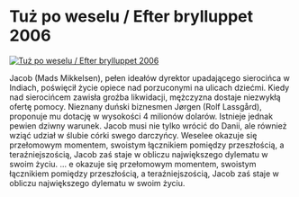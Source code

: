 Tuż po weselu / Efter brylluppet 2006 
=============
[![Tuż po weselu / Efter brylluppet 2006 ](http://vidos.pl/images/player.gif)](http://vidos.pl/tuz-po-weselu-efter-brylluppet-2006)

 Jacob (Mads Mikkelsen), pełen ideałów dyrektor upadającego sierocińca w Indiach, poświęcił życie opiece nad porzuconymi na ulicach dziećmi. Kiedy nad sierocińcem zawisła groźba likwidacji, mężczyzna dostaje niezwykłą ofertę pomocy. Nieznany duński biznesmen Jørgen (Rolf Lassgård), proponuje mu dotację w wysokości 4 milionów dolarów. Istnieje jednak pewien dziwny warunek. Jacob musi nie tylko wrócić do Danii, ale również wziąć udział w ślubie córki swego darczyńcy. Weselee okazuje się przełomowym momentem, swoistym łącznikiem pomiędzy przeszłością, a teraźniejszością, Jacob zaś staje w obliczu największego dylematu w swoim życiu.   ... e okazuje się przełomowym momentem, swoistym łącznikiem pomiędzy przeszłością, a teraźniejszością, Jacob zaś staje w obliczu największego dylematu w swoim życiu.
